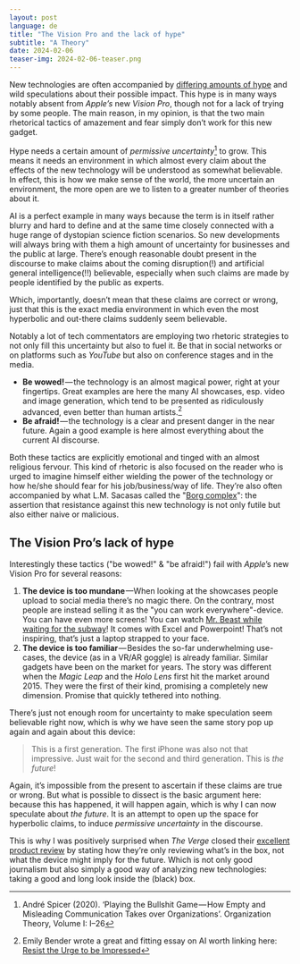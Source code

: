 ```yaml
---
layout: post
language: de
title: "The Vision Pro and the lack of hype"
subtitle: "A Theory"
date: 2024-02-06
teaser-img: 2024-02-06-teaser.png
---
```


New technologies are often accompanied by [differing amounts of hype](https://johannesklingebiel.de/2022/01/12/hype-as-a-scale.html) and wild speculations about their possible impact. This hype is in many ways notably absent from *Apple’s* new *Vision Pro*, though not for a lack of trying by some people. The main reason, in my opinion, is that the two main rhetorical tactics of amazement and fear simply don’t work for this new gadget.

Hype needs a certain amount of *permissive uncertainty*[^1] to grow. This means it needs an environment in which almost every claim about the effects of the new technology will be understood as somewhat believable. In effect, this is how we make sense of the world, the more uncertain an environment, the more open are we to listen to a greater number of theories about it.

AI is a perfect example in many ways because the term is in itself rather blurry and hard to define and at the same time closely connected with a huge range of dystopian science fiction scenarios. So new developments will always bring with them a high amount of uncertainty for businesses and the public at large. There’s enough reasonable doubt present in the discourse to make claims about the coming disruption(!) and artificial general intelligence(!!) believable, especially when such claims are made by people identified by the public as experts.

Which, importantly, doesn’t mean that these claims are correct or wrong, just that this is the exact media environment in which even the most hyperbolic and out-there claims suddenly seem believable.

Notably a lot of tech commentators are employing two rhetoric strategies to not only fill this uncertainty but also to fuel it. Be that in social networks or on platforms such as *YouTube* but also on conference stages and in the media.

- **Be wowed!** — the technology is an almost magical power, right at your fingertips. Great examples are here the many AI showcases, esp. video and image generation, which tend to be presented as ridiculously advanced, even better than human artists.[^2]
- **Be afraid!** — the technology is a clear and present danger in the near future. Again a good example is here almost everything about the current AI discourse.

Both these tactics are explicitly emotional and tinged with an almost religious fervour. This kind of rhetoric is also focused on the reader who is urged to imagine himself either wielding the power of the technology or how he/she should fear for his job/business/way of life. They’re also often accompanied by what L.M. Sacasas called the "[Borg complex](https://thefrailestthing.com/2013/03/01/borg-complex-a-primer/)": the assertion that resistance against this new technology is not only futile but also either naive or malicious.

## The Vision Pro’s lack of hype

Interestingly these tactics ("be wowed!" & "be afraid!") fail with *Apple*’s new Vision Pro for several reasons:

1. **The device is too mundane** —When looking at the showcases people upload to social media there’s no magic there. On the contrary, most people are instead selling it as the "you can work everywhere"-device. You can have even more screens! You can watch [Mr. Beast while waiting for the subway](https://youtu.be/UvkgmyfMPks?si=ZSXOglbZi4YCnpAv&t=297)! It comes with Excel and Powerpoint! That’s not inspiring, that’s just a laptop strapped to your face.
2. **The device is too familiar** — Besides the so-far underwhelming use-cases, the device (as in a VR/AR goggle) is already familiar. Similar gadgets have been on the market for years. The story was different when the *Magic Leap* and the *Holo Lens* first hit the market around 2015. They were the first of their kind, promising a completely new dimension. Promise that quickly tethered into nothing. 

There’s just not enough room for uncertainty to make speculation seem believable right now, which is why we have seen the same story pop up again and again about this device:

> This is a first generation. The first iPhone was also not that impressive. Just wait for the second and third generation. This is *the future*!

Again, it’s impossible from the present to ascertain if these claims are true or wrong. But what is possible to dissect is the basic argument here: because this has happened, it will happen again, which is why I can now speculate about *the future*. It is an attempt to open up the space for hyperbolic claims, to induce *permissive uncertainty* in the discourse.

This is why I was positively surprised when *The Verge* closed their [excellent product review](https://youtu.be/hdwaWxY11jQ?si=Hy-8MTowTGIaZ_fE&t=1605) by stating how they’re only reviewing what’s in the box, not what the device might imply for the future. Which is not only good journalism but also simply a good way of analyzing new technologies: taking a good and long look inside the (black) box.

[^1]: André Spicer (2020). ‘Playing the Bullshit Game — How Empty and Misleading Communication Takes over Organizations’. Organization Theory, Volume I: I–26
[^2]: Emily Bender wrote a great and fitting essay on AI worth linking here: [Resist the Urge to be Impressed](https://medium.com/@emilymenonbender/on-nyt-magazine-on-ai-resist-the-urge-to-be-impressed-3d92fd9a0edd)